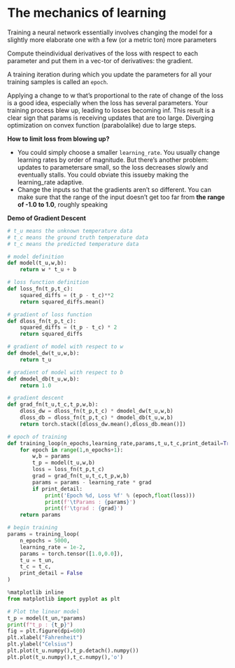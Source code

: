 # The mechanics of learning

Training a neural network essentially involves changing the model for a slightly more elaborate one with a few (or a metric ton) more parameters

Compute  theindividual derivatives of the loss with respect to each parameter and put them in a vec-tor of derivatives: the gradient.

A training iteration during which you update the parameters for all your training samples is called an `epoch`.

Applying a change to w that’s proportional to the rate of change of the loss is a good idea,  especially when the loss has several parameters. Your training process blew up, leading to losses becoming inf. This result is a clear sign that params is receiving updates that are too large. Diverging optimization on convex function (parabolalike) due to large steps.  

**How to limit loss from blowing up?** 
- You could simply choose a smaller `learning_rate`. You usually change learning rates by order of magnitude.  But there’s another problem: updates to parametersare small, so the loss decreases slowly and eventually stalls. You could obviate this issueby making the learning_rate adaptive.
- Change the inputs so that the gradients aren’t so different. You can make sure that the range of the input doesn’t get too far from **the range of -1.0 to 1.0**, roughly speaking

**Demo of Gradient Descent**
```python
# t_u means the unknown temperature data
# t_c means the ground truth temperature data
# t_c means the predicted temperature data

# model definition
def model(t_u,w,b):
    return w * t_u + b

# loss function definition
def loss_fn(t_p,t_c):
    squared_diffs = (t_p - t_c)**2
    return squared_diffs.mean()

# gradient of loss function
def dloss_fn(t_p,t_c):
    squared_diffs = (t_p - t_c) * 2
    return squared_diffs

# gradient of model with respect to w
def dmodel_dw(t_u,w,b):
    return t_u

# gradient of model with respect to b
def dmodel_db(t_u,w,b):
    return 1.0

# gradient descent
def grad_fn(t_u,t_c,t_p,w,b):
    dloss_dw = dloss_fn(t_p,t_c) * dmodel_dw(t_u,w,b)
    dloss_db = dloss_fn(t_p,t_c) * dmodel_db(t_u,w,b)
    return torch.stack([dloss_dw.mean(),dloss_db.mean()])

# epoch of training
def training_loop(n_epochs,learning_rate,params,t_u,t_c,print_detail=True):
    for epoch in range(1,n_epochs+1):
        w,b = params
        t_p = model(t_u,w,b)
        loss = loss_fn(t_p,t_c)
        grad = grad_fn(t_u,t_c,t_p,w,b)
        params = params - learning_rate * grad
        if print_detail:
            print('Epoch %d, Loss %f' % (epoch,float(loss)))
            print(f'\tParams : {params}')
            print(f'\tgrad : {grad}')
    return params

# begin training
params = training_loop(
    n_epochs = 5000,
    learning_rate = 1e-2,
    params = torch.tensor([1.0,0.0]),
    t_u = t_un,
    t_c = t_c,
    print_detail = False
)
```
```python
%matplotlib inline
from matplotlib import pyplot as plt

# Plot the linear model
t_p = model(t_un,*params)
print(f"t_p : {t_p}")
fig = plt.figure(dpi=600)
plt.xlabel("Fahrenheit")
plt.ylabel("Celsius")
plt.plot(t_u.numpy(),t_p.detach().numpy())
plt.plot(t_u.numpy(),t_c.numpy(),'o')
```

